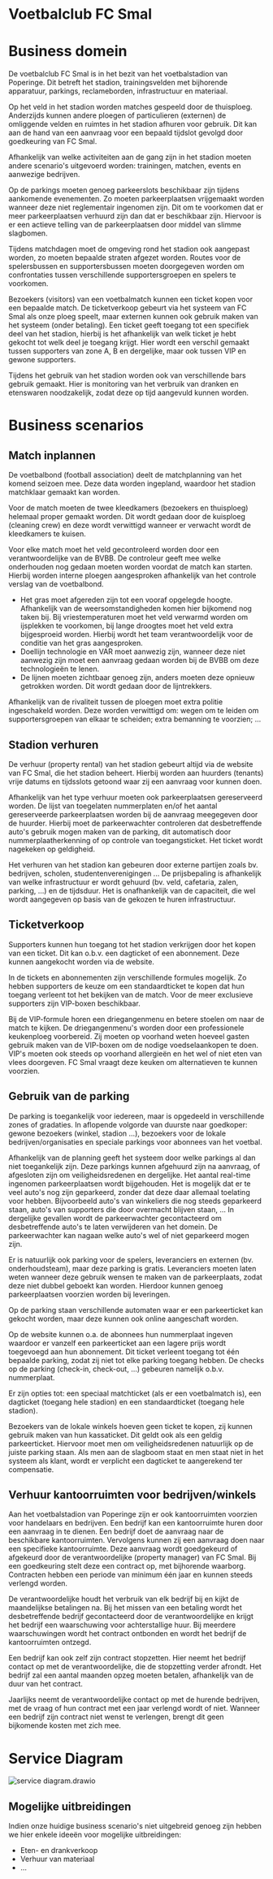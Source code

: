 # Voetbalclub FC Smal



# Business domein

De voetbalclub FC Smal is in het bezit van het voetbalstadion van Poperinge. Dit betreft het stadion, trainingsvelden met bijhorende apparatuur, parkings, reclameborden, infrastructuur en materiaal.

Op het veld in het stadion worden matches gespeeld door de thuisploeg. Anderzijds kunnen andere ploegen of particulieren (externen) de omliggende velden en ruimtes in het stadion afhuren voor gebruik. Dit kan aan de hand van een aanvraag voor een bepaald tijdslot gevolgd door goedkeuring van FC Smal.

Afhankelijk van welke activiteiten aan de gang zijn in het stadion moeten andere scenario's uitgevoerd worden: trainingen, matchen, events en aanwezige bedrijven.

Op de parkings moeten genoeg parkeerslots beschikbaar zijn tijdens aankomende evenementen. Zo moeten parkeerplaatsen vrijgemaakt worden wanneer deze niet reglementair ingenomen zijn. Dit om te voorkomen dat er meer parkeerplaatsen verhuurd zijn dan dat er beschikbaar zijn. Hiervoor is er een actieve telling van de parkeerplaatsen door middel van slimme slagbomen.

Tijdens matchdagen moet de omgeving rond het stadion ook aangepast worden, zo moeten bepaalde straten afgezet worden. Routes voor de spelersbussen en supportersbussen moeten doorgegeven worden om confrontaties tussen verschillende supportersgroepen en spelers te voorkomen.

Bezoekers (visitors) van een voetbalmatch kunnen een ticket kopen voor een bepaalde match. De ticketverkoop gebeurt via het systeem van FC Smal als onze ploeg speelt, maar externen kunnen ook gebruik maken van het systeem (onder betaling). Een ticket geeft toegang tot een specifiek deel van het stadion, hierbij is het afhankelijk van welk ticket je hebt gekocht tot welk deel je toegang krijgt. Hier wordt een verschil gemaakt tussen supporters van zone A, B en dergelijke, maar ook tussen VIP en gewone supporters.

Tijdens het gebruik van het stadion worden ook van verschillende bars gebruik gemaakt. Hier is monitoring van het verbruik van dranken en etenswaren noodzakelijk, zodat deze op tijd aangevuld kunnen worden.

<div style="page-break-after: always; break-after: page;"></div>

# Business scenarios

## Match inplannen

De voetbalbond (football association) deelt de matchplanning van het komend seizoen mee. Deze data worden ingepland, waardoor het stadion matchklaar gemaakt kan worden.

Voor de match moeten de twee kleedkamers (bezoekers en thuisploeg) helemaal proper gemaakt worden. Dit wordt gedaan door de kuisploeg (cleaning crew) en deze wordt verwittigd wanneer er verwacht wordt de kleedkamers te kuisen.

Voor elke match moet het veld gecontroleerd worden door een verantwoordelijke van de BVBB. De controleur geeft mee welke onderhouden nog gedaan moeten worden voordat de match kan starten. Hierbij worden interne ploegen aangesproken afhankelijk van het controle verslag van de voetbalbond.

- Het gras moet afgereden zijn tot een vooraf opgelegde hoogte. Afhankelijk van de weersomstandigheden komen hier bijkomend nog taken bij. Bij vriestemperaturen moet het veld verwarmd worden om ijsplekken te voorkomen, bij lange droogtes moet het veld extra bijgesproeid worden. Hierbij wordt het team verantwoordelijk voor de conditie van het gras aangesproken.
- Doellijn technologie en VAR moet aanwezig zijn, wanneer deze niet aanwezig zijn moet een aanvraag gedaan worden bij de BVBB om deze technologieën te lenen.
- De lijnen moeten zichtbaar genoeg zijn, anders moeten deze opnieuw getrokken worden. Dit wordt gedaan door de lijntrekkers.

Afhankelijk van de rivaliteit tussen de ploegen moet extra politie ingeschakeld worden. Deze worden verwittigd om: wegen om te leiden om supportersgroepen van elkaar te scheiden; extra bemanning te voorzien; ...

<!--(Martijn) Dit heeft niet echt betrekking tot ons systeem volgens mij, misschien beter achterwege laten;-->

<!--(Stijn) Wel relevant, want dan wordt de politie verwittigd. Dus is de politie een extra factor, gebruik makend van het systeem.-->

<!--(Lars) ik vind dit ook wel goed, met die kuisploeg enzo.-->

<!--(Arthur) kzit nog eens te peinzen: eigenlijk moeten we hier ook rekening houden met bv. de leveranciers (eten etc.) want dit hoort ook allemaal bij het inplannen van de match;-->
<!--je moet deze leveranciers allemaal contacteren om ervoor te zorgen dat hun producten tegen de matchdag bij jou liggen.-->
<!--Tzelfde kan eig. ook gezegd worden over bv. de parking; je zou moeten laten weten aan de externe bedrijven/winkels dat er die dag match is; waardoor ook zij daar rekening mee kunnen houden, of zelfs op in spelen. als we spreken over 'planning', hoort dit er allemaal bij-->


## Stadion verhuren

De verhuur (property rental) van het stadion gebeurt altijd via de website van FC Smal, die het stadion beheert. Hierbij worden aan huurders (tenants) vrije datums en tijdsslots getoond waar zij een aanvraag voor kunnen doen.

Afhankelijk van het type verhuur moeten ook parkeerplaatsen gereserveerd worden. De lijst van toegelaten nummerplaten en/of het aantal gereserveerde parkeerplaatsen worden bij de aanvraag meegegeven door de huurder. Hierbij moet de parkeerwachter controleren dat desbetreffende auto's gebruik mogen maken van de parking, dit automatisch door nummerplaatherkenning of op controle van toegangsticket. Het ticket wordt nagekeken op geldigheid.

Het verhuren van het stadion kan gebeuren door externe partijen zoals bv. bedrijven, scholen, studentenverenigingen ... De prijsbepaling is afhankelijk van welke infrastructuur er wordt gehuurd (bv. veld, cafetaria, zalen, parking, ...) en de tijdsduur. Het is onafhankelijk van de capaciteit, die wel wordt aangegeven op basis van de gekozen te huren infrastructuur.

<div style="page-break-after: always; break-after: page;"></div>

## Ticketverkoop

<!--(Martijn) Alvorens diep op de verschillende niveaus in te gaan zou ik gewoon uitleggen dat mensen een ticket kunnen kopen en dat ze dan inchecken op de dag van de match. Dat is de belangrijkste functionaliteit.-->

<!--(Stijn) Ticketverkoop prioriteit. De gradaties kan je wel gebruiken als inkleding.-->
<!--Wel heel weinig betrokken factors, uiteindelijk maar 1 interactie. Client <-> Online ticketverkoop.-->

<!--Door het gebruik van VIP-tickets is het wel noodzakelijk dat er gebruik gemaakt wordt van het systeem.-->

<!--Voor hoeveel mensen moeten er gerechten voorzien worden.-->

<!--Allergiën-->

<!--Verzoeken-->
<!-- => Mss beter als een ander scenario gebruiken.-->


Supporters kunnen hun toegang tot het stadion verkrijgen door het kopen van een ticket. Dit kan o.b.v. een dagticket of een abonnement. Deze kunnen aangekocht worden via de website.

In de tickets en abonnementen zijn verschillende formules mogelijk. Zo hebben supporters de keuze om een standaardticket te kopen dat hun toegang verleent tot het bekijken van de match. Voor de meer exclusieve supporters zijn VIP-boxen beschikbaar. 

Bij de VIP-formule horen een driegangenmenu en betere stoelen om naar de match te kijken. De driegangenmenu's worden door een professionele keukenploeg voorbereid. Zij moeten op voorhand weten hoeveel gasten gebruik maken van de VIP-boxen om de nodige voedselaankopen te doen. VIP's moeten ook steeds op voorhand allergieën en het wel of niet eten van vlees doorgeven. FC Smal vraagt deze keuken om alternatieven te kunnen voorzien.

<!--
<!--(Stijn) Dit deel zou eig. weggelaten mogen worden.-->

<!--(Arthur) Tenzij we de interacties met ons systeem uitleggen: registreren als abonnee, gegevens ingeven (nummerplaat etc), abonnement dan kopen op website, ...-->
<!--=> in feite kunnen we ook hier een apart scenario van maken. het kopen van een abonnement (voor de eerste keer weliswaar)-->

<!--Eén maand voor de match opent de ticketverkoop. Als deze geopend is kunnen supporters van de thuisploeg of van de bezoekers een plekje reserveren voor zichzelf of voor meerdere personen (max. 5). Er zijn verschillende levels van tickets. Je hebt de gewone stoeltjes, waarvan de prijs stijgt des te beter de plaatsen. Maar er zijn ook de VIP boxes die supporters kunnen huren. Bij de VIP boxes kan een maaltijd genomen worden.-->

<!--Trouwe supporters van FC Smal kunnen in het begin van het seizoen een abonnement kopen, dit geeft hen toegang tot alle matches met zekerheid van plekken tussen andere abonnementen houders. Dit abonnement kan je in één keer afbetalen maar kan ook een maandelijkse storting zijn. Het is goedkoper wanneer het direct betaald wordt.-->

<!--Supporters hebben ook de mogelijkheid om lid te worden van de fanclub. Hiervoor betaalt men een maandelijkse prijs (wel stukken lager dan het abonnement). Wanneer een supporter lid is van de fanclub krijgt die eerder toegang tot tickets en aan een lagere prijs voor betere zitjes.--> 


## Gebruik van de parking

De parking is toegankelijk voor iedereen, maar is opgedeeld in verschillende zones of gradaties. In aflopende volgorde van duurste naar goedkoper: gewone bezoekers (winkel, stadion ...), bezoekers voor de lokale bedrijven/organisaties en speciale parkings voor abonnees van het voetbal.

Afhankelijk van de planning geeft het systeem door welke parkings al dan niet toegankelijk zijn. Deze parkings kunnen afgehuurd zijn na aanvraag, of afgesloten zijn om veiligheidsredenen en dergelijke. Het aantal real-time ingenomen parkeerplaatsen wordt bijgehouden. Het is mogelijk dat er te veel auto's nog zijn geparkeerd, zonder dat deze daar allemaal toelating voor hebben. Bijvoorbeeld auto's van winkeliers die nog steeds geparkeerd staan, auto's van supporters die door overmacht blijven staan, ... In dergelijke gevallen wordt de parkeerwachter gecontacteerd om desbetreffende auto's te laten verwijderen van het domein. De parkeerwachter kan nagaan welke auto's wel of niet geparkeerd mogen zijn.

Er is natuurlijk ook parking voor de spelers, leveranciers en externen (bv. onderhoudsteam), maar deze parking is gratis. Leveranciers moeten laten weten wanneer deze gebruik wensen te maken van de parkeerplaats, zodat deze niet dubbel geboekt kan worden. Hierdoor kunnen genoeg parkeerplaatsen voorzien worden bij leveringen.

Op de parking staan verschillende automaten waar er een parkeerticket kan gekocht worden, maar deze kunnen ook online aangeschaft worden.

Op de website kunnen o.a. de abonnees hun nummerplaat ingeven waardoor er vanzelf een parkeerticket aan een lagere prijs wordt toegevoegd aan hun abonnement. Dit ticket verleent toegang tot één bepaalde parking, zodat zij niet tot elke parking toegang hebben. De checks op de parking (check-in, check-out, ...) gebeuren namelijk o.b.v. nummerplaat.

Er zijn opties tot: een speciaal matchticket (als er een voetbalmatch is), een dagticket (toegang hele stadion) en een standaardticket (toegang hele stadion).

Bezoekers van de lokale winkels hoeven geen ticket te kopen, zij kunnen gebruik maken van hun kassaticket. Dit geldt ook als een geldig parkeerticket. Hiervoor moet men om veiligheidsredenen natuurlijk op de juiste parking staan. Als men aan de slagboom staat en men staat niet in het systeem als klant, wordt er verplicht een dagticket te aangerekend ter compensatie.

## Verhuur kantoorruimten voor bedrijven/winkels

Aan het voetbalstadion van Poperinge zijn er ook kantoorruimten voorzien voor handelaars en bedrijven. Een bedrijf kan een kantoorruimte huren door een aanvraag in te dienen. Een bedrijf doet de aanvraag naar de beschikbare kantoorruimten. Vervolgens kunnen zij een aanvraag doen naar een specifieke kantoorruimte. Deze aanvraag wordt goedgekeurd of afgekeurd door de verantwoordelijke (property manager) van FC Smal. Bij een goedkeuring stelt deze een contract op, met bijhorende waarborg. Contracten hebben een periode van minimum één jaar en kunnen steeds verlengd worden.

De verantwoordelijke houdt het verbruik van elk bedrijf bij en kijkt de maandelijkse betalingen na. Bij het missen van een betaling wordt het desbetreffende bedrijf gecontacteerd door de verantwoordelijke en krijgt het bedrijf een waarschuwing voor achterstallige huur. Bij meerdere waarschuwingen wordt het contract ontbonden en wordt het bedrijf de kantoorruimten ontzegd.

Een bedrijf kan ook zelf zijn contract stopzetten. Hier neemt het bedrijf contact op met de verantwoordelijke, die de stopzetting verder afrondt. Het bedrijf zal een aantal maanden opzeg moeten betalen, afhankelijk van de duur van het contract.

Jaarlijks neemt de verantwoordelijke contact op met de hurende bedrijven, met de vraag of hun contract met een jaar verlengd wordt of niet. Wanneer een bedrijf zijn contract niet wenst te verlengen, brengt dit geen bijkomende kosten met zich mee.

### <!--~~Onderhoud stadion~~-->

<!--(Arthur) Dees eeft redelijk wat overlap met de 'match inplannen', dus kweet niet egt wat we hiermee willen doen-->

<!--Met elke match moet er vooraf minstens één training ingepland worden en minstens één team meeting om de tactieken te bespreken. De tijdsstippen van de match, training en meeting worden meegedeeld met de spelers, trainer, staf en de verantwoordelijke voor het onderhoud van de velden. Deze laatste moeten zorgen dat het veld tegen de match speelklaar is.-->

<!--(Stijn) Ja klopt, ik zou het eerder weglaten dan.-->

<!--Drie uur voordat de match start kunnen supporters het machtige stadion bezoeken en in de merchandise shop iets kopen en in het café, cafetaria 'de sporthalle' bij Carlo en Melanie, iets drinken. Tegen drie uur voor de match moeten, naast het stadion in zijn geheel, dus ook de shops en de cafetaria klaarstaan. -->

<div style="page-break-after: always; break-after: page;"></div>

# Service Diagram

<!--(Stijn) Nog toe te voegen:-->

<!--- VIP-boxen: keukencrew die moeten weten voor hoeveel mensen ze gerechten moeten voorzien en welke allergiën of vegitariërs er zijn.-->

<!--Bij het verhuur van kantoorruimtes, moet daar ook geen verantwoordelijke van FC Smal  rechtstreeks verbonden zijn daarmee? (Allez ben luidop aan het denken nu, ik kan echt totaal fout zijn. :'(  )-->

<!--(Arthur) Kben nu ff aant denken hé, stel da we het scenario 'abonnement kopen (als nieuw lid)' erbij pakken, dan krijgen we een héél registratieproces erbij (!)-->

![service diagram.drawio](service_diagram.png)



## Mogelijke uitbreidingen

Indien onze huidige business scenario's niet uitgebreid genoeg zijn hebben we hier enkele ideeën voor mogelijke uitbreidingen:

* Eten- en drankverkoop
* Verhuur van materiaal
* ...
